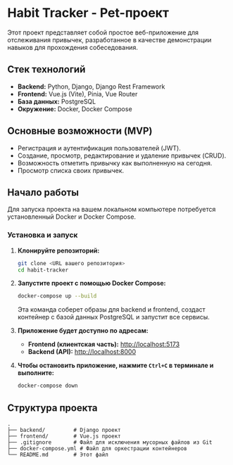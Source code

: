 # Habit Tracker - Pet-проект

Этот проект представляет собой простое веб-приложение для отслеживания привычек, разработанное в качестве демонстрации навыков для прохождения собеседования.

## Стек технологий

*   **Backend:** Python, Django, Django Rest Framework
*   **Frontend:** Vue.js (Vite), Pinia, Vue Router
*   **База данных:** PostgreSQL
*   **Окружение:** Docker, Docker Compose

## Основные возможности (MVP)

*   Регистрация и аутентификация пользователей (JWT).
*   Создание, просмотр, редактирование и удаление привычек (CRUD).
*   Возможность отметить привычку как выполненную на сегодня.
*   Просмотр списка своих привычек.

## Начало работы

Для запуска проекта на вашем локальном компьютере потребуется установленный Docker и Docker Compose.

### Установка и запуск

1.  **Клонируйте репозиторий:**
    ```bash
    git clone <URL вашего репозитория>
    cd habit-tracker
    ```

2.  **Запустите проект с помощью Docker Compose:**
    ```bash
    docker-compose up --build
    ```
    Эта команда соберет образы для backend и frontend, создаст контейнер с базой данных PostgreSQL и запустит все сервисы.

3.  **Приложение будет доступно по адресам:**
    *   **Frontend (клиентская часть):** [http://localhost:5173](http://localhost:5173)
    *   **Backend (API):** [http://localhost:8000](http://localhost:8000)

4.  **Чтобы остановить приложение, нажмите `Ctrl+C` в терминале и выполните:**
    ```bash
    docker-compose down
    ```

## Структура проекта

```
.
├── backend/         # Django проект
├── frontend/        # Vue.js проект
├── .gitignore       # Файл для исключения мусорных файлов из Git
├── docker-compose.yml # Файл для оркестрации контейнеров
└── README.md        # Этот файл
```
